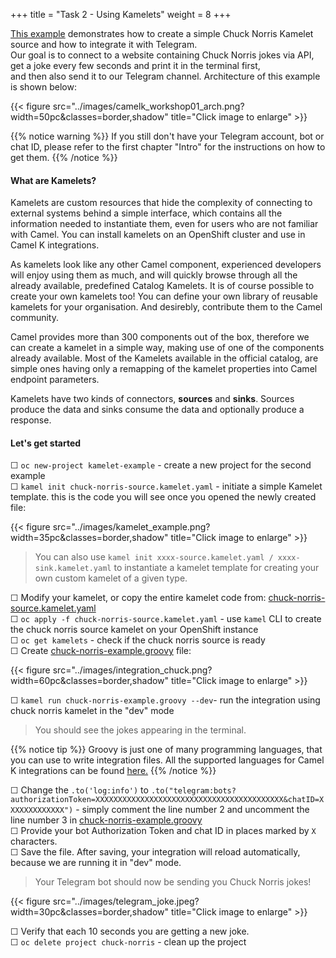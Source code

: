 +++
title = "Task 2 - Using Kamelets"
weight = 8
+++

[This example](https://github.com/camel-k-integration-workshop/camel-k-workshop/tree/main/02-kamelets-examples) demonstrates how to create a simple Chuck Norris Kamelet source and how to integrate it with Telegram.  \
Our goal is to connect to a website containing Chuck Norris jokes via API, get a joke every few seconds and print it in the terminal first,  \
and then also send it to our Telegram channel. Architecture of this example is shown below:

{{< figure src="../images/camelk_workshop01_arch.png?width=50pc&classes=border,shadow" title="Click image to enlarge" >}}

{{% notice warning %}}
If you still don't have your Telegram account, bot or chat ID, please refer to the first chapter "Intro" for the instructions on how to get them.
{{% /notice %}}
 

#### What are Kamelets? 

Kamelets are custom resources that hide the complexity of connecting to external systems behind a simple interface, which contains all the information needed to instantiate them, even for users who are not familiar with Camel. You can install kamelets on an OpenShift cluster and use in Camel K integrations.

As kamelets look like any other Camel component, experienced developers will enjoy using them as much, and will quickly browse through all the already available, predefined Catalog Kamelets. It is of course possible to create your own kamelets too!
You can define your own library of reusable kamelets for your organisation. And desirebly, contribute them to the Camel community.

Camel provides more than 300 components out of the box, therefore we can create a kamelet in a simple way, making use of one of the components already available. Most of the Kamelets available in the official catalog, are simple ones having only a remapping of the kamelet properties into Camel endpoint parameters.

Kamelets have two kinds of connectors, **sources** and **sinks**. Sources produce the data and sinks consume the data and optionally produce a response. 


#### Let's get started

&#9744; `oc new-project kamelet-example` - create a new project for the second example \
&#9744; `kamel init chuck-norris-source.kamelet.yaml` - initiate a simple Kamelet template. this is the code you will see once you opened the newly created file:

{{< figure src="../images/kamelet_example.png?width=35pc&classes=border,shadow" title="Click image to enlarge" >}}

> You can also use `kamel init xxxx-source.kamelet.yaml / xxxx-sink.kamelet.yaml` to instantiate a kamelet template for creating your own custom kamelet of a given type.

&#9744; Modify your kamelet, or copy the entire kamelet code from: [chuck-norris-source.kamelet.yaml](https://github.com/camel-k-integration-workshop/camel-k-workshop/blob/main/02-kamelets-examples/chuck-norris-source.kamelet.yaml)  \
&#9744; `oc apply -f chuck-norris-source.kamelet.yaml` - use `kamel` CLI to create the chuck norris source kamelet on your OpenShift instance \
&#9744; `oc get kamelets` - check if the chuck norris source is ready \
&#9744; Create [chuck-norris-example.groovy](https://github.com/camel-k-integration-workshop/camel-k-workshop/blob/main/02-kamelets-examples/chuck-norris-example.groovy) file:

{{< figure src="../images/integration_chuck.png?width=60pc&classes=border,shadow" title="Click image to enlarge" >}}

&#9744; `kamel run chuck-norris-example.groovy --dev`- run the integration using chuck norris kamelet in the "dev" mode 

> You should see the jokes appearing in the terminal. 

{{% notice tip %}}
Groovy is just one of many programming languages, that you can use to write integration files. All the supported languages for Camel K integrations can be found [here.](https://camel.apache.org/camel-k/1.8.x/languages/languages.html)
{{% /notice %}}


&#9744; Change the `.to('log:info')` to `.to("telegram:bots?authorizationToken=XXXXXXXXXXXXXXXXXXXXXXXXXXXXXXXXXXXXXXXXXX&chatID=XXXXXXXXXXXXX")`  - simply comment the line number 2 and uncomment the line number 3 in [chuck-norris-example.groovy](https://github.com/camel-k-integration-workshop/camel-k-workshop/blob/main/02-kamelets-examples/chuck-norris-example.groovy)  \
&#9744; Provide your bot Authorization Token and chat ID in places marked by `X` characters.  \
&#9744; Save the file. After saving, your integration will reload automatically, because we are running it in "dev" mode.
> Your Telegram bot should now be sending you Chuck Norris jokes!

{{< figure src="../images/telegram_joke.jpeg?width=30pc&classes=border,shadow" title="Click image to enlarge" >}}

&#9744; Verify that each 10 seconds you are getting a new joke.  \
&#9744; `oc delete project chuck-norris` - clean up the project
